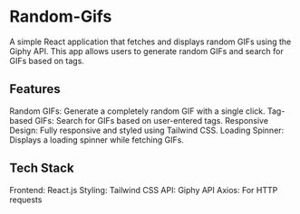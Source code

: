 # **Random-Gifs**

A simple React application that fetches and displays random GIFs using the Giphy API. This app allows users to generate random GIFs and search for GIFs based on tags.

## **Features**
Random GIFs: Generate a completely random GIF with a single click.
Tag-based GIFs: Search for GIFs based on user-entered tags.
Responsive Design: Fully responsive and styled using Tailwind CSS.
Loading Spinner: Displays a loading spinner while fetching GIFs.

## **Tech Stack**
Frontend: React.js
Styling: Tailwind CSS
API: Giphy API
Axios: For HTTP requests
